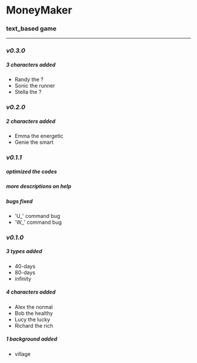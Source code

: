 # MoneyMaker
### text_based game

---
### ***v0.3.0***
##### 3 characters added
  + Randy the ?
  + Sonic the runner
  + Stella the ?

### ***v0.2.0***
##### 2 characters added
  + Emma the energetic
  + Genie the smart

### ***v0.1.1***
##### optimized the codes

##### more descriptions on help

##### bugs fixed
  + 'U_' command bug
  + 'W_' command bug


### ***v0.1.0***
##### 3 types added
  + 40-days
  + 80-days
  + infinity

##### 4 characters added
  + Alex the normal
  + Bob the healthy
  + Lucy the lucky
  + Richard the rich

##### 1 background added
  + village
